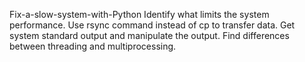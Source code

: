 Fix-a-slow-system-with-Python
Identify what limits the system performance. Use rsync command instead of cp to transfer data. 
Get system standard output and manipulate the output. Find differences between threading and multiprocessing.
